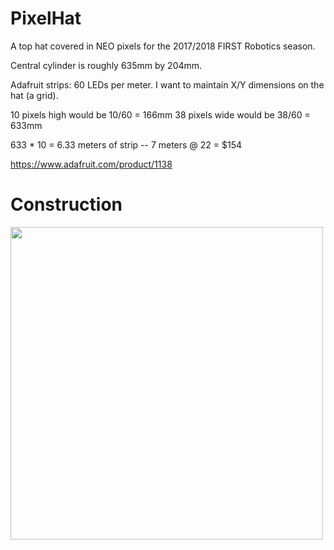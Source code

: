 # PixelHat

A top hat covered in NEO pixels for the 2017/2018 FIRST Robotics season.

Central cylinder is roughly 635mm by 204mm.

Adafruit strips: 60 LEDs per meter. I want to maintain X/Y dimensions on the hat (a grid).

10 pixels high would be 10/60 = 166mm
38 pixels wide would be 38/60 = 633mm

633 * 10 = 6.33 meters of strip -- 7 meters @ 22 = $154

https://www.adafruit.com/product/1138

# Construction


<img src="https://github.com/topherCantrell/pixelHat/blob/master/art/construct1.jpg" width="500">


